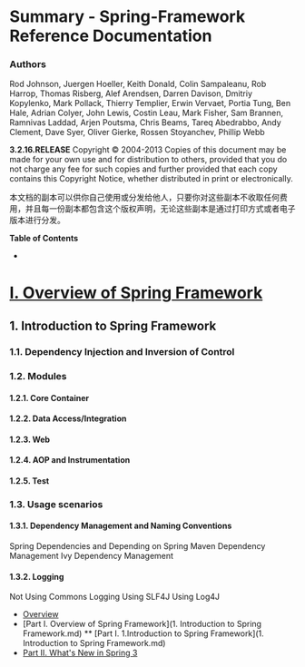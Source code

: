 # Summary - Spring-Framework Reference Documentation

### **Authors**
Rod Johnson, Juergen Hoeller, Keith Donald, Colin Sampaleanu, Rob Harrop, Thomas Risberg, Alef Arendsen, Darren Davison, Dmitriy Kopylenko, Mark Pollack, Thierry Templier, Erwin Vervaet, Portia Tung, Ben Hale, Adrian Colyer, John Lewis, Costin Leau, Mark Fisher, Sam Brannen, Ramnivas Laddad, Arjen Poutsma, Chris Beams, Tareq Abedrabbo, Andy Clement, Dave Syer, Oliver Gierke, Rossen Stoyanchev, Phillip Webb

**3.2.16.RELEASE**
Copyright © 2004-2013
Copies of this document may be made for your own use and for distribution to others, provided that you do not charge any fee for such copies and further provided that each copy contains this Copyright Notice, whether distributed in print or electronically.

本文档的副本可以供你自己使用或分发给他人，只要你对这些副本不收取任何费用，并且每一份副本都包含这个版权声明，无论这些副本是通过打印方式或者电子版本进行分发。


**Table of Contents**

*
#  [I. Overview of Spring Framework](OverviewOfSpring.md)
## 1. Introduction to Spring Framework
### 1.1. Dependency Injection and Inversion of Control
### 1.2. Modules
#### 1.2.1. Core Container
#### 1.2.2. Data Access/Integration
#### 1.2.3. Web
#### 1.2.4. AOP and Instrumentation
#### 1.2.5. Test

### 1.3. Usage scenarios
#### 1.3.1. Dependency Management and Naming Conventions
Spring Dependencies and Depending on Spring
Maven Dependency Management
Ivy Dependency Management

#### 1.3.2. Logging
Not Using Commons Logging
Using SLF4J
Using Log4J

* [Overview](Overview.md)
* [Part I. Overview of Spring Framework](1. Introduction to Spring Framework.md)
** [Part I. 1.Introduction to Spring Framework](1. Introduction to Spring Framework.md)
* [Part II. What's New in Spring 3](WhatIsNewInSpring3.md)
